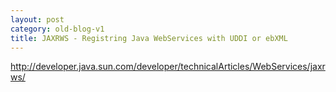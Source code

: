 ```yaml
---
layout: post
category: old-blog-v1
title: JAXRWS - Registring Java WebServices with UDDI or ebXML
---
```


http://developer.java.sun.com/developer/technicalArticles/WebServices/jaxrws/
